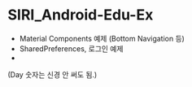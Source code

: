 # SIRI_Android-Edu-Ex

- Material Components 예제 (Bottom Navigation 등)
- SharedPreferences, 로그인 예제
- 
(Day 숫자는 신경 안 써도 됨.)
